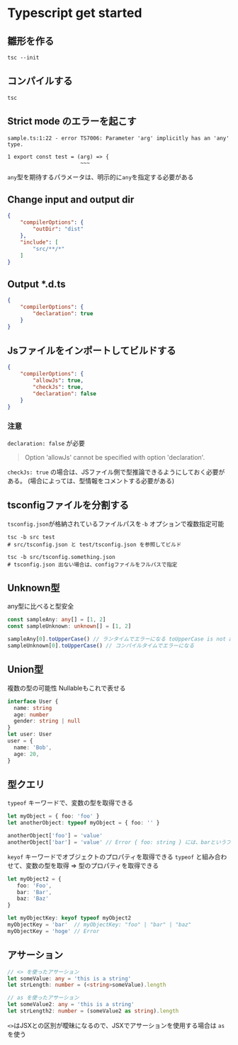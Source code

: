 # Typescript get started

## 雛形を作る

```shell
tsc --init
```

## コンパイルする

```shell
tsc
```

## Strict mode のエラーを起こす

```shell
sample.ts:1:22 - error TS7006: Parameter 'arg' implicitly has an 'any' type.

1 export const test = (arg) => {
                       ~~~
```

`any`型を期待するパラメータは、明示的に`any`を指定する必要がある

## Change input and output dir

```json
{
    "compilerOptions": {
        "outDir": "dist"
    },
    "include": [
        "src/**/*"
    ]
}
```

## Output *.d.ts

```json
{
    "compilerOptions": {
        "declaration": true
    }
}
```

## Jsファイルをインポートしてビルドする

```json
{
    "compilerOptions": {
        "allowJs": true,
        "checkJs": true,
        "declaration": false
    }
}
```

### 注意
`declaration: false` が必要
> Option 'allowJs' cannot be specified with option 'declaration'.

`checkJs: true` の場合は、JSファイル側で型推論できるようにしておく必要がある。
(場合によっては、型情報をコメントする必要がある)

## tsconfigファイルを分割する

`tsconfig.json`が格納されているファイルパスを`-b` オプションで複数指定可能

```shell
tsc -b src test
# src/tsconfig.json と test/tsconfig.json を参照してビルド

tsc -b src/tsconfig.something.json
# tsconfig.json 出ない場合は、configファイルをフルパスで指定
```

## Unknown型

any型に比べると型安全

```ts
const sampleAny: any[] = [1, 2]
const sampleUnknown: unknown[] = [1, 2]

sampleAny[0].toUpperCase() // ランタイムでエラーになる toUpperCase is not a function
sampleUnknown[0].toUpperCase() // コンパイルタイムでエラーになる
```

## Union型
複数の型の可能性
Nullableもこれで表せる

```ts
interface User {
  name: string
  age: number
  gender: string | null
}
let user: User
user = {
  name: 'Bob',
  age: 20,
}
```

## 型クエリ
`typeof` キーワードで、変数の型を取得できる

```ts
let myObject = { foo: 'foo' }
let anotherObject: typeof myObject = { foo: '' }

anotherObject['foo'] = 'value'
anotherObject['bar'] = 'value' // Error { foo: string } には、barというプロパティが無い
```

`keyof` キーワードでオブジェクトのプロパティを取得できる
`typeof` と組み合わせて、変数の型を取得 => 型のプロパティを取得できる

```ts
let myObject2 = {
   foo: 'Foo',
   bar: 'Bar',
   baz: 'Baz'
}

let myObjectKey: keyof typeof myObject2
myObjectKey = 'bar'  // myObjectKey: "foo" | "bar" | "baz"
myObjectKey = 'hoge' // Error
```

## アサーション

```ts
// <> を使ったアサーション
let someValue: any = 'this is a string'
let strLength: number = (<string>someValue).length
```

```ts
// as を使ったアサーション
let someValue2: any = 'this is a string'
let strLength2: number = (someValue2 as string).length
```

`<>`はJSXとの区別が曖昧になるので、JSXでアサーションを使用する場合は `as` を使う
